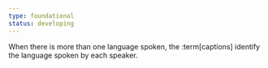 ```yaml
---
type: foundational
status: developing
---
```


When there is more than one language spoken, the :term[captions] identify the language spoken by each speaker.